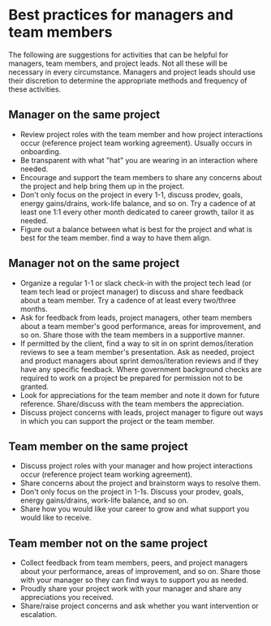 # Best practices for managers and team members

The following are suggestions for activities that can be helpful for managers, team members, and project leads. Not all these will be necessary in every circumstance. Managers and project leads should use their discretion to determine the appropriate methods and frequency of these activities.

## Manager on the same project

-   Review project roles with the team member and how project interactions occur (reference project team working agreement). Usually occurs in onboarding.
-   Be transparent with what "hat" you are wearing in an interaction where needed.
-   Encourage and support the team members to share any concerns about the project and help bring them up in the project.
-   Don't only focus on the project in every 1-1, discuss prodev, goals, energy gains/drains, work-life balance, and so on. Try a cadence of at least one 1:1 every other month dedicated to career growth, tailor it as needed.
-   Figure out a balance between what is best for the project and what is best for the team member. find a way to have them align.

## Manager not on the same project

-   Organize a regular 1-1 or slack check-in with the project tech lead (or team tech lead or project manager) to discuss and share feedback about a team member. Try a cadence of at least every two/three months.
-   Ask for feedback from leads, project managers, other team members about a team member's good performance, areas for improvement, and so on. Share those with the team members in a supportive manner.
-   If permitted by the client, find a way to sit in on sprint demos/iteration reviews to see a team member's presentation. Ask as needed, project and product managers about sprint demos/iteration reviews and if they have any specific feedback. Where government background checks are required to work on a project be prepared for permission not to be granted.
-   Look for appreciations for the team member and note it down for future reference. Share/discuss with the team members the appreciation.
-   Discuss project concerns with leads, project manager to figure out ways in which you can support the project or the team member.

## Team member on the same project

-   Discuss project roles with your manager and how project interactions occur (reference project team working agreement).
-   Share concerns about the project and brainstorm ways to resolve them.
-   Don't only focus on the project in 1-1s. Discuss your prodev, goals, energy gains/drains, work-life balance, and so on.
-   Share how you would like your career to grow and what support you would like to receive.

## Team member not on the same project

-   Collect feedback from team members, peers, and project managers about your performance, areas of improvement, and so on. Share those with your manager so they can find ways to support you as needed.
-   Proudly share your project work with your manager and share any appreciations you received.
-   Share/raise project concerns and ask whether you want intervention or escalation.

